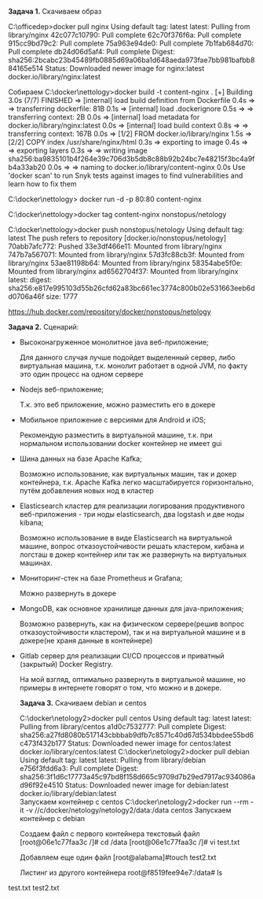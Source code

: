 
**Задача 1.**
Скачиваем образ

C:\officedep>docker pull nginx                                                                                                                       Using default tag: latest                                                                                                                            latest: Pulling from library/nginx
42c077c10790: Pull complete
62c70f376f6a: Pull complete
915cc9bd79c2: Pull complete
75a963e94de0: Pull complete
7b1fab684d70: Pull complete                                                                                                                          db24d06d5af4: Pull complete                                                                                                                          Digest: sha256:2bcabc23b45489fb0885d69a06ba1d648aeda973fae7bb981bafbb884165e514                                                                      Status: Downloaded newer image for nginx:latest                                                                                                      docker.io/library/nginx:latest


Собираем
C:\docker\nettology>docker build -t content-nginx .                                                                                                  [+] Building 3.0s (7/7) FINISHED                                                                                                                      => [internal] load build definition from Dockerfile                                                                                            0.4s  => => transferring dockerfile: 81B                                                                                                             0.1s  => [internal] load .dockerignore                                                                                                               0.5s  => => transferring context: 2B                                                                                                                 0.0s  => [internal] load metadata for docker.io/library/nginx:latest                                                                                 0.0s  => [internal] load build context                                                                                                               0.8s  => => transferring context: 167B                                                                                                               0.0s  => [1/2] FROM docker.io/library/nginx                                                                                                          1.5s  => [2/2] COPY index /usr/share/nginx/html                                                                                                      0.3s  => exporting to image                                                                                                                          0.4s  => => exporting layers                                                                                                                         0.3s  => => writing image sha256:ba9835101b4f264e39c706d3b5db8c88b92b24bc7e48215f3bc4a9fb4a33ab20                                                    0.0s  => => naming to docker.io/library/content-nginx                                                                                                0.0s                                                                                                                                                      Use 'docker scan' to run Snyk tests against images to find vulnerabilities and learn how to fix them        


C:\docker\nettology> docker run -d -p 80:80 content-nginx 

C:\docker\nettology>docker tag content-nginx nonstopus/netology 

C:\docker\nettology>docker push nonstopus/netology                                                                                                   Using default tag: latest                                                                                                                            The push refers to repository [docker.io/nonstopus/netology]
70abb7afc772: Pushed
33e3df466e11: Mounted from library/nginx
747b7a567071: Mounted from library/nginx
57d3fc88cb3f: Mounted from library/nginx
53ae81198b64: Mounted from library/nginx                                                                                                             58354abe5f0e: Mounted from library/nginx                                                                                                             ad6562704f37: Mounted from library/nginx                                                                                                             latest: digest: sha256:e817e995103d55b26cfd62a83bc661ec3774c800b02e531663eeb6dd0706a46f size: 1777

https://hub.docker.com/repository/docker/nonstopus/netology




**Задача 2.**
Сценарий:

 - Высоконагруженное монолитное java веб-приложение;

	Для данного случая лучше подойдет выделенный сервер, либо виртуальная машина, т.к. монолит работает в одной JVM, по факту это один процесс на одном сервере
	

 - Nodejs веб-приложение;

	Т.к. это веб приложение, можно разместить его в докере
	
	
    

 - Мобильное приложение c версиями для Android и iOS;

	Рекомендую разместить в виртуальной машине, т.к. при нормальном использовании docker контейнер не имеет gui
    
	

 - Шина данных на базе Apache Kafka;

	Возможно использование, как виртуальных машин, так и докер контейнера, т.к. Apache Kafka легко масштабируется горизонтально, путём добавления новых нод в кластер
	

 - Elasticsearch кластер для реализации логирования продуктивного
   веб-приложения - три ноды elasticsearch, два logstash и две ноды
   kibana;

	Возможно использование в виде Elasticsearсh на виртуальной машине, вопрос отказоустойчивости решать кластером, кибана и логсташ в докер контейнер или так же развернуть на виртуальных машинах.
	
    

 - Мониторинг-стек на базе Prometheus и Grafana;

	Можно развернуть в докере
	
  

 - MongoDB, как основное хранилище данных для java-приложения;

	Возможно развернуть, как на физическом сервере(решив вопрос отказоустойчивости кластером), так и на виртуальной машине и в докере(не храня данные в контейнере)
	
    

 - Gitlab сервер для реализации CI/CD процессов и приватный (закрытый)
   Docker Registry.

	На мой взгляд, оптимально развернуть в виртуальной машине, но примеры в интернете говорят о том, что можно и в докере.
	
	
	**Задача 3.**
	Скачиваем debian и centos
	
	C:\docker\netology2>docker pull centos                                                                                                               Using default tag: latest                                                                                                                            latest: Pulling from library/centos                                                                                                                  a1d0c7532777: Pull complete                                                                                                                          Digest: sha256:a27fd8080b517143cbbbab9dfb7c8571c40d67d534bbdee55bd6c473f432b177                                                                      Status: Downloaded newer image for centos:latest                                                                                                     docker.io/library/centos:latest                                                                                                                                                                                                                                                                           C:\docker\netology2>docker pull debian                                                                                                               Using default tag: latest                                                                                                                            latest: Pulling from library/debian                                                                                                                  e756f3fdd6a3: Pull complete                                                                                                                          Digest: sha256:3f1d6c17773a45c97bd8f158d665c9709d7b29ed7917ac934086ad96f92e4510                                                                      Status: Downloaded newer image for debian:latest                                                                                                     docker.io/library/debian:latest   
	Запускаем контейнер с centos
	C:\docker\netology2>docker run --rm -it -v //c/docker/netology/netology2/data:/data centos
	Запускаем контейнер с debian
	
	
	Создаем файл с первого контейнера текстовый файл
	[root@06e1c77faa3c /]# cd /data
	[root@06e1c77faa3c /]# vi test.txt
	
	Добавляем еще один файл
	[root@alabama]#touch test2.txt
	
	Листинг из другого контейнера
	root@f8519fee94e7:/data# ls
  
test.txt  test2.txt
	
